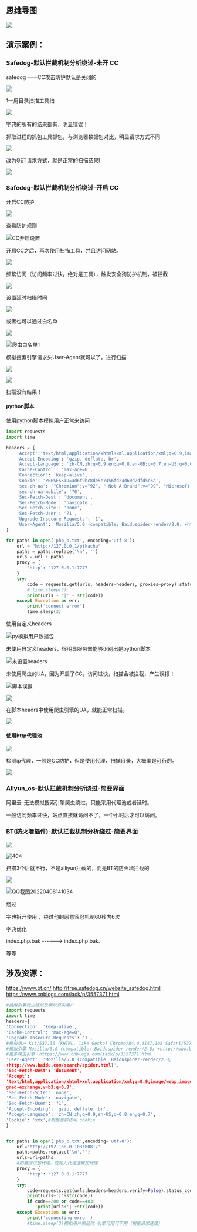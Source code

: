 ## 思维导图

![](image46/WAF.png)

## 演示案例：

### Safedog-默认拦截机制分析绕过-未开 CC

safedog ——CC攻击防护默认是关闭的

![](image46/CC关闭.png)

1—用目录扫描工具扫

![](image46/目录扫描1.png)

字典的所有的结果都有，明显错误！

抓取进程的抓包工具抓包，与浏览器数据包对比，明显请求方式不同

![](image46/请求包对比.png)

改为GET请求方式，就是正常的扫描结果!

![](image46/GET扫描.png)





### Safedog-默认拦截机制分析绕过-开启 CC

开启CC防护

![](image46/CC开启.png)

查看防护规则

![CC开启设置](image46/CC开启设置.png)

开启CC之后，再次使用扫描工具，并且访问网站。

![](image46/CC开启目录扫描.png)



频繁访问（访问频率过快，绝对是工具），触发安全狗防护机制，被拦截



![](image46/QQ截图20220408130806.png)

设置延时扫描时间

![](image46/设置延时扫描.png)

或者也可以通过白名单

![](image46/爬虫白名单.png)

![爬虫白名单1](image46/爬虫白名单1.png)

模拟搜索引擎请求头User-Agent就可以了。进行扫描

![](image46/百度UA.png)



![](image46/UA扫描.png)

扫描没有结果！

#### python脚本

使用python脚本模拟用户正常来访问

```python
import requests
import time

headers = {
    'Accept':'text/html,application/xhtml+xml,application/xml;q=0.9,image/webp,image/apng,*/*;q=0.8,application/signed-exchange;v=b3;q=0.9',
    'Accept-Encoding': 'gzip, deflate, br',
    'Accept-Language': 'zh-CN,zh;q=0.9,en;q=0.8,en-GB;q=0.7,en-US;q=0.6',
    'Cache-Control': 'max-age=0',
    'Connection': 'keep-alive',
    'Cookie': 'PHPSESSID=4d6f9bc8de5e7456fd24d60d2dfd5e5a',
    'sec-ch-ua': '"Chromium";v="92", " Not A;Brand";v="99", "Microsoft Edge";v="92"',
    'sec-ch-ua-mobile': '?0',
    'Sec-Fetch-Dest': 'document',
    'Sec-Fetch-Mode': 'navigate',
    'Sec-Fetch-Site': 'none',
    'Sec-Fetch-User': '?1',
    'Upgrade-Insecure-Requests': '1',
    'User-Agent': 'Mozilla/5.0 (compatible; Baiduspider-render/2.0; +http://www.baidu.com/search/spider.html)'
}

for paths in open('php_b.txt', encoding='utf-8'):
    url = "http://127.0.0.1/pikachu"
    paths = paths.replace('\n', '')
    urls = url + paths
    proxy = {
        'http': '127.0.0.1:7777'
    }
    try:
        code = requests.get(urls, headers=headers, proxies=proxy).status_code
        # time.sleep(3)
        print(urls + '|' + str(code))
    except Exception as err:
        print('connect error')
        time.sleep(3)

```

使用自定义headers

![py模拟用户数据包](image46/py模拟用户数据包.png)

未使用自定义headers，很明显服务器能够识别出是python脚本

![未设置headers](image46/未设置headers.png)

未使用爬虫的UA，因为开启了CC，访问过快，扫描会被拦截，产生误报！

![脚本误报](image46/脚本误报.png)

![](image46/脚本拦截.png)



在脚本headrs中使用爬虫引擎的UA，就能正常扫描。

![](image46/脚本正常.png)



#### 使用http代理池

![](image46/http代理.png)

检测ip代理，一般是CC防护，但是使用代理，扫描目录，大概率是可行的。

![](image46/QQ截图20220408132629.png)

### Aliyun_os-默认拦截机制分析绕过-简要界面

阿里云-无法模拟搜索引擎爬虫绕过，只能采用代理池或者延时。

一般访问频率过快，站点直接就访问不了，一个小时后才可以访问。

### BT(防火墙插件)-默认拦截机制分析绕过-简要界面

![](image46/QQ截图20220408141638.png)

![404](image46/404.png)

扫描3个后就不行，不是alliyun拦截的，而是BT的防火墙拦截的

![](image46/EYI.png)

![QQ截图20220408141034](image46/QQ截图20220408141034.png)

绕过

字典拆开使用 ，绕过他的恶意容忍机制60秒内6次

字典优化

index.php.bak  ------> index.php.bak. 

等等

## 涉及资源：

https://www.bt.cn/
http://free.safedog.cn/website_safedog.html
https://www.cnblogs.com/iack/p/3557371.html

```python
#搜索引擎爬虫模拟及模拟真实用户
import requests
import time
headers={
'Connection': 'keep-alive',
'Cache-Control': 'max-age=0',
'Upgrade-Insecure-Requests': '1',
#模拟用户 Kit/537.36 (KHTML, like Gecko) Chrome/84.0.4147.105 Safari/537.36
#模拟引擎 Mozilla/5.0 (compatible; Baiduspider-render/2.0; +http://www.baidu.com/search/spider.html)
#更多爬虫引擎：https://www.cnblogs.com/iack/p/3557371.html
'User-Agent': 'Mozilla/5.0 (compatible; Baiduspider-render/2.0;
+http://www.baidu.com/search/spider.html)',
'Sec-Fetch-Dest': 'document',
'Accept':
'text/html,application/xhtml+xml,application/xml;q=0.9,image/webp,image/apng,*/*;q=0.8,application/si
gned-exchange;v=b3;q=0.9',
'Sec-Fetch-Site': 'none',
'Sec-Fetch-Mode': 'navigate',
'Sec-Fetch-User': '?1',
'Accept-Encoding': 'gzip, deflate, br',
'Accept-Language': 'zh-CN,zh;q=0.9,en-US;q=0.8,en;q=0.7',
'Cookie': 'xxx',#根据当前访问 cookie
}


for paths in open('php_b.txt',encoding='utf-8'):
	url='http://192.168.0.103:8081/'
	paths=paths.replace('\n','')
	urls=url+paths
	#如需测试加代理，或加入代理池需加代理
	proxy = {
		'http': '127.0.0.1:7777'
	}
	try:		
        code=requests.get(urls,headers=headers,verify=False).status_code
		print(urls+'|'+str(code))
		if code==200 or code==403:
			print(urls+'|'+str(code))
	except Exception as err:
		print('connecting error')
		#time.sleep(3)模拟用户需延时 引擎可用可不用（根据请求速度）
```



